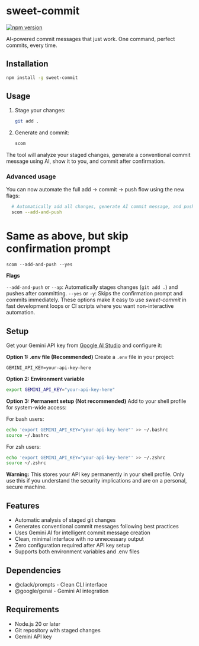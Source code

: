 # sweet-commit

[![npm version](https://img.shields.io/npm/v/sweet-commit)](https://www.npmjs.com/package/sweet-commit)

AI-powered commit messages that just work. One command, perfect commits, every time.

## Installation

```bash
npm install -g sweet-commit
```

## Usage

1. Stage your changes:

   ```bash
   git add .
   ```

2. Generate and commit:
   ```bash
   scom
   ```

The tool will analyze your staged changes, generate a conventional commit message using AI, show it to you, and commit after confirmation.

### Advanced usage

You can now automate the full add → commit → push flow using the new flags:

```bash
  # Automatically add all changes, generate AI commit message, and push
  scom --add-and-push
```

# Same as above, but skip confirmation prompt

```
scom --add-and-push --yes
```

**Flags**

`--add-and-push` or `--ap`: Automatically stages changes (`git add .`) and pushes after committing.
`--yes` or `-y`: Skips the confirmation prompt and commits immediately.
These options make it easy to use _sweet-commit_ in fast development loops or CI scripts where you want non-interactive automation.

## Setup

Get your Gemini API key from [Google AI Studio](https://aistudio.google.com/app/apikey) and configure it:

**Option 1: .env file (Recommended)**
Create a `.env` file in your project:

```
GEMINI_API_KEY=your-api-key-here
```

**Option 2: Environment variable**

```bash
export GEMINI_API_KEY="your-api-key-here"
```

**Option 3: Permanent setup (Not recommended)**
Add to your shell profile for system-wide access:

For bash users:

```bash
echo 'export GEMINI_API_KEY="your-api-key-here"' >> ~/.bashrc
source ~/.bashrc
```

For zsh users:

```bash
echo 'export GEMINI_API_KEY="your-api-key-here"' >> ~/.zshrc
source ~/.zshrc
```

**Warning:** This stores your API key permanently in your shell profile. Only use this if you understand the security implications and are on a personal, secure machine.

## Features

- Automatic analysis of staged git changes
- Generates conventional commit messages following best practices
- Uses Gemini AI for intelligent commit message creation
- Clean, minimal interface with no unnecessary output
- Zero configuration required after API key setup
- Supports both environment variables and .env files

## Dependencies

- @clack/prompts - Clean CLI interface
- @google/genai - Gemini AI integration

## Requirements

- Node.js 20 or later
- Git repository with staged changes
- Gemini API key
